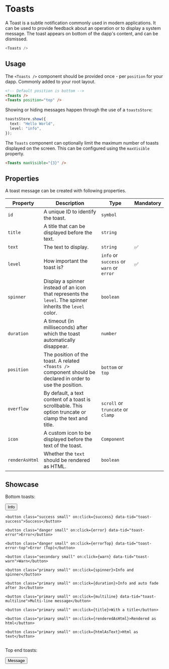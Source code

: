 <script lang="ts">
    import { toastsStore } from "$lib/stores/toasts.store";
    import BottomSheet from "$lib/components/BottomSheet.svelte";
    import IconMeter from "$lib/icons/IconMeter.svelte";

    const show = () => toastsStore.show({
        text: "An information",
        level: "info"
    });

    const error = () => toastsStore.show({
        text: "An error",
        level: "error"
    });

    const errorTop = () => toastsStore.show({
        text: "An error",
        level: "error",
        position: "top",
    });

    const warn = () => toastsStore.show({
        text: "A warning",
        level: "warn"
    });

    const success = () => toastsStore.show({
        text: "A successful message",
        level: "success"
    });

    const spinner = () => toastsStore.show({
        text: "An information",
        level: "info",
        spinner: true
    });

    const duration = () => toastsStore.show({
        text: "An information",
        level: "info",
        duration: 3000
    });

    const message = () => toastsStore.show({
        text: "An information",
        level: "custom",
        position: "top",
        title: "An important message",
        overflow: "truncate",
        icon: IconMeter,
        theme: "inverted",
    });    

    const multiline = () => toastsStore.show({
        text: "Lorem ipsum dolor sit amet, consectetur adipiscing elit, sed do eiusmod tempor incididunt ut labore et dolore magna aliqua. Ut enim ad minim veniam, quis nostrud exercitation ullamco laboris nisi ut aliquip ex ea commodo consequat.",
        level: "info",
        duration: 3000
    });

    const title = () => toastsStore.show({
        title: "A title",
        text: "Lorem ipsum dolor sit amet, consectetur adipiscing elit, sed do eiusmod tempor incididunt ut labore et dolore magna aliqua.",
        level: "info",
        duration: 3000
    });

    const renderedAsHtml = () => toastsStore.show({
        text: "Lorem ipsum. More info <a href='https://loremipsum.io/' rel=\"noopener noreferrer\">here</a>.",
        level: "info",
        renderAsHtml: true,
    });

    const htmlAsText = () => toastsStore.show({
        text: "Lorem ipsum. More info <a href='https://loremipsum.io/' rel=\"noopener noreferrer\">here</a>.",
        level: "info",
    });
</script>

# Toasts

A Toast is a subtle notification commonly used in modern applications. It can be used to provide feedback about an operation or to display a system message. The toast appears on bottom of the dapp's content, and can be dismissed.

```javascript
<Toasts />
```

## Usage

The `<Toasts />` component should be provided once - per `position` for your dapp. Commonly added to your root layout.

```html
<!-- Default position is bottom -->
<Toasts />
<Toasts position="top" />
```

Showing or hiding messages happen through the use of a `toastsStore`:

```typescript
toastsStore.show({
  text: "Hello World",
  level: "info",
});
```

The `Toasts` component can optionally limit the maximum number of toasts displayed on the screen. This can be configured using the `maxVisible` property.

```html
<Toasts maxVisible="{3}" />
```

## Properties

A toast message can be created with following properties.

| Property       | Description                                                                                                  | Type                                     | Mandatory |
| -------------- | ------------------------------------------------------------------------------------------------------------ | ---------------------------------------- | --------- |
| `id`           | A unique ID to identify the toast.                                                                           | `symbol`                                 |           |
| `title`        | A title that can be displayed before the text.                                                               | `string`                                 |           |
| `text`         | The text to display.                                                                                         | `string`                                 | ✅        |
| `level`        | How important the toast is?                                                                                  | `info` or `success` or `warn` or `error` | ✅        |
| `spinner`      | Display a spinner instead of an icon that represents the `level`. The spinner inherits the `level` color.    | `boolean`                                |           |
| `duration`     | A timeout (in milliseconds) after which the toast automatically disappear.                                   | `number`                                 |           |
| `position`     | The position of the toast. A related `<Toasts />` component should be declared in order to use the position. | `bottom` or `top`                        |           |
| `overflow`     | By default, a text content of a toast is scrollbable. This option truncate or clamp the text and title.      | `scroll` or `truncate` or `clamp`        |           |
| `icon`         | A custom icon to be displayed before the text of the toast.                                                  | `Component`                              |           |
| `renderAsHtml` | Whether the `text` should be rendered as HTML.                                                               | `boolean`                                |           |

## Showcase

<BottomSheet>
    <div style="padding: var(--padding-2x)">
        <!-- A placeholder to display the toast being presented above the bottom sheet on small devices -->
    </div>
</BottomSheet>

<div data-tid="showcase">
<p>Bottom toasts:</p>

<div style="padding: var(--padding-2x); display: flex; flex-wrap: wrap; gap: var(--padding);">
    <button class="primary small" on:click={show} data-tid="toast-info">Info</button>

    <button class="success small" on:click={success} data-tid="toast-success">Success</button>

    <button class="danger small" on:click={error} data-tid="toast-error">Error</button>

    <button class="danger small" on:click={errorTop} data-tid="toast-error-top">Error (Top)</button>

    <button class="secondary small" on:click={warn} data-tid="toast-warn">Warn</button>

    <button class="primary small" on:click={spinner}>Info and spinner</button>

    <button class="primary small" on:click={duration}>Info and auto fade after 3s</button>

    <button class="primary small" on:click={multiline} data-tid="toast-multiline">Multi-line message</button>

    <button class="primary small" on:click={title}>With a title</button>

    <button class="primary small" on:click={renderedAsHtml}>Rendered as html</button>

    <button class="primary small" on:click={htmlAsText}>Html as text</button>

</div>

<p>Top end toasts:</p>

<div style="padding: var(--padding-2x); display: flex; flex-wrap: wrap; gap: var(--padding);">
    <button class="primary small" on:click={message} data-tid="toast-message">Message</button>
</div>
</div>

